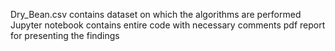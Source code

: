 Dry_Bean.csv contains dataset on which the algorithms are performed
Jupyter notebook contains entire code with necessary comments
pdf report for presenting the findings
